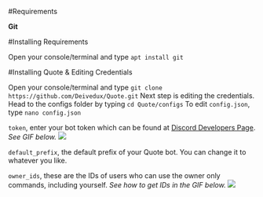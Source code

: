 #Requirements

**Git**


#Installing Requirements

Open your console/terminal and type `apt install git`


#Installing Quote & Editing Credentials

Open your console/terminal and type `git clone https://github.com/Deivedux/Quote.git`
Next step is editing the credentials.
Head to the configs folder by typing `cd Quote/configs`
To edit `config.json`, type `nano config.json`

`token`, enter your bot token which can be found at [Discord Developers Page](https://discordapp.com/developers/applications/me). *See  GIF below.*
![](https://i.imgur.com/jaxgi2P.gifv)

`default_prefix`, the default prefix of your Quote bot. You can change it to whatever you like.

`owner_ids`, these are the IDs of users who can use the owner only commands, including yourself. *See how to get IDs in the GIF below.*
![](https://i.imgur.com/JK7fHOU.gifv)
